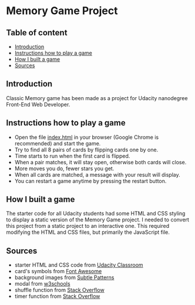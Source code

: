 # Memory Game Project

## Table of content
* [Introduction](#introduction)
* [Instructions how to play a game](#instructions)
* [How I built a game](#built)
* [Sources](#sources)

## Introduction
Classic Memory game has been made as a project for Udacity nanodegree Front-End Web Developer.

## Instructions how to play a game
- Open the file [index.html](index.html) in your browser (Google Chrome is recommended) and start the game.
- Try to find all 8 pairs of cards by flipping cards one by one.
- Time starts to run when the first card is flipped.
- When a pair matches, it will stay open, otherwise both cards will close.
- More moves you do, fewer stars you get.
- When all cards are matched, a message with your result will display.
- You can restart a game anytime by pressing the restart button.

## How I built a game
The starter code for all Udacity students had some HTML and CSS styling to display a static version of the Memory Game project. I needed to convert this project from a static project to an interactive one. This required modifying the HTML and CSS files, but primarily the JavaScript file.

## Sources
- starter HTML and CSS code from [Udacity Classroom](https://classroom.udacity.com/me)
- card's symbols from [Font Awesome](https://fontawesome.com/v4.7.0/icons/)
- background images from [Subtle Patterns](https://www.toptal.com/designers/subtlepatterns/thumbnail-view/)
- modal from [w3schools](https://www.w3schools.com/howto/howto_css_modals.asp)
- shuffle function from [Stack Overflow](http://stackoverflow.com/a/2450976)
- timer function from [Stack Overflow](https://stackoverflow.com/questions/5517597)